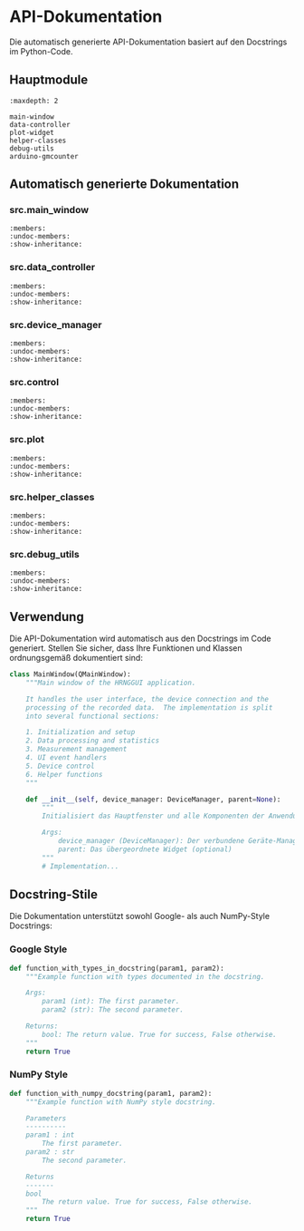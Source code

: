 # API-Dokumentation

Die automatisch generierte API-Dokumentation basiert auf den Docstrings im Python-Code.

## Hauptmodule

```{toctree}
:maxdepth: 2

main-window
data-controller
plot-widget
helper-classes
debug-utils
arduino-gmcounter
```

## Automatisch generierte Dokumentation

### src.main_window

```{automodule} src.main_window
:members:
:undoc-members:
:show-inheritance:
```

### src.data_controller

```{automodule} src.data_controller
:members:
:undoc-members:
:show-inheritance:
```

### src.device_manager

```{automodule} src.device_manager
:members:
:undoc-members:
:show-inheritance:
```

### src.control

```{automodule} src.control
:members:
:undoc-members:
:show-inheritance:
```

### src.plot

```{automodule} src.plot
:members:
:undoc-members:
:show-inheritance:
```

### src.helper_classes

```{automodule} src.helper_classes
:members:
:undoc-members:
:show-inheritance:
```

### src.debug_utils

```{automodule} src.debug_utils
:members:
:undoc-members:
:show-inheritance:
```

## Verwendung

Die API-Dokumentation wird automatisch aus den Docstrings im Code generiert. Stellen Sie sicher, dass Ihre Funktionen und Klassen ordnungsgemäß dokumentiert sind:

```python
class MainWindow(QMainWindow):
    """Main window of the HRNGGUI application.

    It handles the user interface, the device connection and the
    processing of the recorded data.  The implementation is split
    into several functional sections:

    1. Initialization and setup
    2. Data processing and statistics
    3. Measurement management
    4. UI event handlers
    5. Device control
    6. Helper functions
    """

    def __init__(self, device_manager: DeviceManager, parent=None):
        """
        Initialisiert das Hauptfenster und alle Komponenten der Anwendung.

        Args:
            device_manager (DeviceManager): Der verbundene Geräte-Manager
            parent: Das übergeordnete Widget (optional)
        """
        # Implementation...
```

## Docstring-Stile

Die Dokumentation unterstützt sowohl Google- als auch NumPy-Style Docstrings:

### Google Style

```python
def function_with_types_in_docstring(param1, param2):
    """Example function with types documented in the docstring.

    Args:
        param1 (int): The first parameter.
        param2 (str): The second parameter.

    Returns:
        bool: The return value. True for success, False otherwise.
    """
    return True
```

### NumPy Style

```python
def function_with_numpy_docstring(param1, param2):
    """Example function with NumPy style docstring.

    Parameters
    ----------
    param1 : int
        The first parameter.
    param2 : str
        The second parameter.

    Returns
    -------
    bool
        The return value. True for success, False otherwise.
    """
    return True
```
